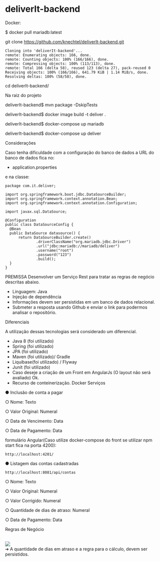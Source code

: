 # deliverIt-backend
Docker:

$ docker pull mariadb:latest

git clone https://github.com/knechtel/deliverIt-backend.git
  ```
Cloning into 'deliverIt-backend'...
remote: Enumerating objects: 166, done.
remote: Counting objects: 100% (166/166), done.
remote: Compressing objects: 100% (113/113), done.
remote: Total 166 (delta 58), reused 123 (delta 27), pack-reused 0
Receiving objects: 100% (166/166), 641.79 KiB | 1.14 MiB/s, done.
Resolving deltas: 100% (58/58), done.
  ```
cd deliverIt-backend/

Na raiz do projeto

deliverIt-backend$ mvn package -DskipTests

deliverIt-backend$ docker image build -t deliver .

deliverIt-backend$ docker-compose up mariadb

deliverIt-backend$ docker-compose up deliver

Considerações 

Caso tenha dificuldade com a configuração do banco de dados a URL do banco de dados fica no:

- application.properties

e na classe:
  ```
package com.it.deliver;

import org.springframework.boot.jdbc.DataSourceBuilder;
import org.springframework.context.annotation.Bean;
import org.springframework.context.annotation.Configuration;

import javax.sql.DataSource;

@Configuration
public class DataSourceConfig {
    @Bean
    public DataSource datasource() {
        return DataSourceBuilder.create()
                .driverClassName("org.mariadb.jdbc.Driver")
                .url("jdbc:mariadb://mariadb/deliver")
                .username("root")
                .password("123")
                .build();
    }
}
  ```



PREMISSA
Desenvolver um Serviço Rest para tratar as regras de negócio descritas abaixo.
- Linguagem: Java
- Injeção de dependência
- Informações devem ser persistidas em um banco de dados relacional.
- Submeter a resposta usando Github e enviar o link para podermos analisar o repositório.

Diferenciais

A utilização dessas tecnologias será considerado um diferencial.
- Java 8 (foi utilizado)
- Spring (foi utilizado)
- JPA (foi utilizado)
- Maven (foi utilizado)/ Gradle
- Liquibase(foi utilizado) / Flyway
- Junit (foi utilizado)
- Caso deseje a criação de um Front em AngularJs  (O layout não será avaliado) Ok.
- Recurso de conteinerização. Docker
Serviços

● Inclusão de conta a pagar
<p>○ Nome: Texto</p>
<p>○ Valor Original: Numeral</p>
<p>○ Data de Vencimento: Data</p>
<p>○ Data de Pagamento: Data</p>

formulário Angular(Caso utilize docker-compose do front se utilizar npm start fica na porta 4200):
```
http://localhost:4201/
```

● Listagem das contas cadastradas
  
```
http://localhost:8081/api/contas
```

<p>○ Nome: Texto</p>
<p>○ Valor Original: Numeral</p>
<p>○ Valor Corrigido: Numeral</p>
<p>○ Quantidade de dias de atraso: Numeral</p>
<p>○ Data de Pagamento: Data</p>

Regras de Negócio

<br>
<img src='https://1.bp.blogspot.com/-KH6xjgpOgvU/Xxu2iQ1QQjI/AAAAAAAAJKw/ZNACuRQVqEAaOnAF-d5WBAdV1BElv-uGQCLcBGAsYHQ/s1600/Screen%2BShot%2B2020-07-25%2Bat%2B01.34.38.png'/>
</br>
➔ A quantidade de dias em atraso e a regra para o cálculo, devem ser persistidos. 
